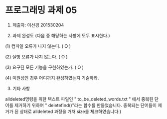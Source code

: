 # 프로그래밍 과제 05

1. 제출자:  이선경 201530204

2. 과제 완성도 (다음 중 해당하는 사항에 모두 표시한다.)

(1) 컴파일 오류가 나지 않는다. (  O   )

(2) 실행 오류가 나지 않는다. (  O  )

(3) 요구된 모든 기능을 구현하였는가. (  O   )

(4) 미원성인 경우 어디까지 완성하였는지 기술하라.

3. 기타 사항 

alldeleted명령을 위한 텍스트 파일인 " to_be_deleted_words.txt " 에서
중복된 단어를 제거하기 위하여 " deletefind()"라는 함수를 만들었습니다.
중복되는 단어들이 제거가 된 상태로 alldeleted 과정을 거쳐 size를 체크하였습니다:)


